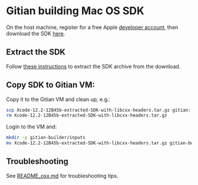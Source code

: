 Gitian building Mac OS SDK
==========================

On the host machine, register for a free Apple [developer account](https://developer.apple.com/register/), then download the SDK [here](https://download.developer.apple.com/Developer_Tools/Xcode_12.1/Xcode_12.1.xip).

Extract the SDK
---------------

Follow [these instructions](../../contrib/macdeploy/README.md#SDK-Extraction) to extract the SDK archive from the download.

Copy SDK to Gitian VM:
----------------------
Copy it to the Gitian VM and clean up, e.g.:

```bash
scp Xcode-12.2-12B45b-extracted-SDK-with-libcxx-headers.tar.gz gitian:
rm Xcode-12.2-12B45b-extracted-SDK-with-libcxx-headers.tar.gz
```

Login to the VM and:

```bash
mkdir -p gitian-builder/inputs
mv Xcode-12.2-12B45b-extracted-SDK-with-libcxx-headers.tar.gz gitian-builder/inputs
```

Troubleshooting
---------------
See [README_osx.md](https://github.com/Bitcoin-ABC/bitcoin-abc/blob/master/doc/README_osx.md) for troubleshooting tips.
